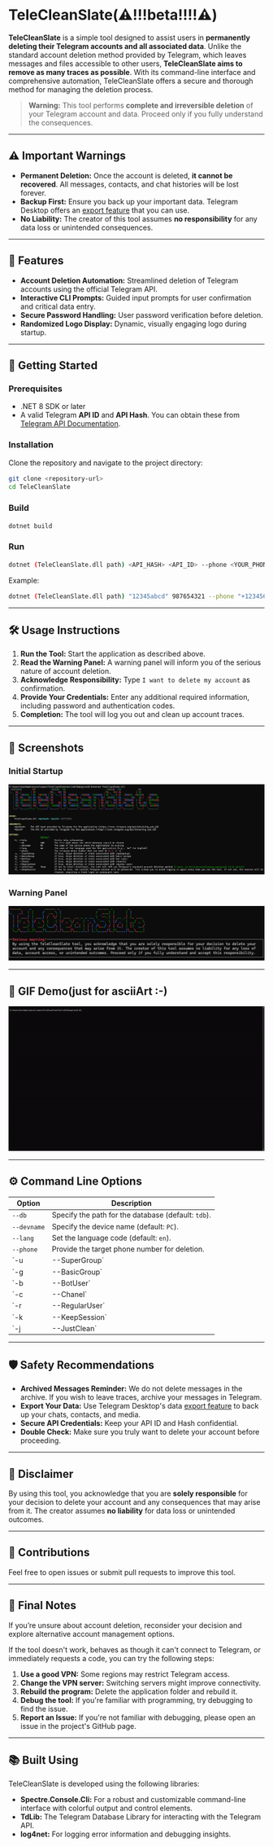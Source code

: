 # TeleCleanSlate(⚠️!!!beta!!!!⚠️)

**TeleCleanSlate** is a simple tool designed to assist users in **permanently deleting their Telegram accounts and all associated data**. Unlike the standard account deletion method provided by Telegram, which leaves messages and files accessible to other users, **TeleCleanSlate aims to remove as many traces as possible**. With its command-line interface and comprehensive automation, TeleCleanSlate offers a secure and thorough method for managing the deletion process.

> **Warning:** This tool performs **complete and irreversible deletion** of your Telegram account and data. Proceed only if you fully understand the consequences.

---

## ⚠️ Important Warnings

- **Permanent Deletion:** Once the account is deleted, **it cannot be recovered**. All messages, contacts, and chat histories will be lost forever.
- **Backup First:** Ensure you back up your important data. Telegram Desktop offers an [export feature](https://telegram.org/blog/export-and-more) that you can use.
- **No Liability:** The creator of this tool assumes **no responsibility** for any data loss or unintended consequences.

---

## 🔧 Features

- **Account Deletion Automation:** Streamlined deletion of Telegram accounts using the official Telegram API.
- **Interactive CLI Prompts:** Guided input prompts for user confirmation and critical data entry.
- **Secure Password Handling:** User password verification before deletion.
- **Randomized Logo Display:** Dynamic, visually engaging logo during startup.

---

## 🚀 Getting Started

### Prerequisites
- .NET 8 SDK or later
- A valid Telegram **API ID** and **API Hash**. You can obtain these from [Telegram API Documentation](https://core.telegram.org/api/obtaining_api_id).

### Installation
Clone the repository and navigate to the project directory:

```bash
git clone <repository-url>
cd TeleCleanSlate
```

### Build

```bash
dotnet build
```

### Run

```bash
dotnet (TeleCleanSlate.dll path) <API_HASH> <API_ID> --phone <YOUR_PHONE_NUMBER>
```
Example:
```bash
dotnet (TeleCleanSlate.dll path) "12345abcd" 987654321 --phone "+1234567890"
```

---

## 🛠 Usage Instructions
1. **Run the Tool:** Start the application as described above.
2. **Read the Warning Panel:** A warning panel will inform you of the serious nature of account deletion.
3. **Acknowledge Responsibility:** Type `I want to delete my account` as confirmation.
4. **Provide Your Credentials:** Enter any additional required information, including password and authentication codes.
5. **Completion:** The tool will log you out and clean up account traces.

---

## 🎨 Screenshots

### Initial Startup
![TeleCleanSlate Logo](./assets/logo_screenshot.png)

### Warning Panel
![Warning Panel](./assets/warning_panel_screenshot.png)

---

## 🎥 GIF Demo(just for asciiArt :-)
![TeleCleanSlate Demo](./assets/demo.gif)

---

## ⚙️ Command Line Options

| Option | Description |
|--------|-------------|
| `--db` | Specify the path for the database (default: `tdb`). |
| `--devname` | Specify the device name (default: `PC`). |
| `--lang` | Set the language code (default: `en`). |
| `--phone` | Provide the target phone number for deletion. |
| `-u|--SuperGroup` | If true, skips deletion of chats associated with supergroups. |
| `-g|--BasicGroup` | If true, skips deletion of chats associated with basic groups. |
| `-b|--BotUser` | If true, skips deletion of chats associated with bot users. |
| `-c|--Chanel` | If true, skips deletion of chats associated with bot channels. |
| `-r|--RegularUser` | If true, skips deletion of chats associated with bot regular users. |
| `-k|--KeepSession` | If set to true, the current Telegram session will be preserved. This allows you to avoid logging in again every time you run the tool. If not set, the session will be cleared, requiring a fresh login on subsequent runs. |
| `-j|--JustClean` | If set to true,  the tool will NOT use Telegram's standard account deletion method ([more info](https://core.telegram.org/tdlib/docs/classtd_1_1td__api_1_1delete_account.html))|

---

## 🛡️ Safety Recommendations
- **Archived Messages Reminder:** We do not delete messages in the archive. If you wish to leave traces, archive your messages in Telegram.
- **Export Your Data:** Use Telegram Desktop's data [export feature](https://telegram.org/blog/export-and-more) to back up your chats, contacts, and media.
- **Secure API Credentials:** Keep your API ID and Hash confidential.
- **Double Check:** Make sure you truly want to delete your account before proceeding.

---

## 📢 Disclaimer
By using this tool, you acknowledge that you are **solely responsible** for your decision to delete your account and any consequences that may arise from it. The creator assumes **no liability** for data loss or unintended outcomes.

---

## 🤝 Contributions
Feel free to open issues or submit pull requests to improve this tool.

---

## 📝 Final Notes
If you’re unsure about account deletion, reconsider your decision and explore alternative account management options.

If the tool doesn't work, behaves as though it can't connect to Telegram, or immediately requests a code, you can try the following steps:

1. **Use a good VPN:** Some regions may restrict Telegram access.
2. **Change the VPN server:** Switching servers might improve connectivity.
3. **Rebuild the program:** Delete the application folder and rebuild it.
4. **Debug the tool:** If you're familiar with programming, try debugging to find the issue.
5. **Report an Issue:** If you're not familiar with debugging, please open an issue in the project's GitHub page.

---

## 📚 Built Using

TeleCleanSlate is developed using the following libraries:

- **Spectre.Console.Cli:** For a robust and customizable command-line interface with colorful output and control elements.
- **TdLib:** The Telegram Database Library for interacting with the Telegram API.
- **log4net:** For logging error information and debugging insights.
